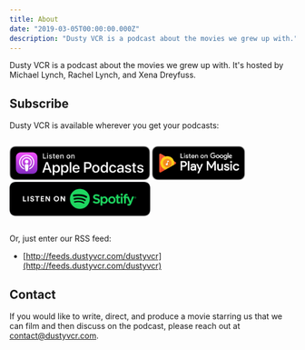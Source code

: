 ```yaml
---
title: About
date: "2019-03-05T00:00:00.000Z"
description: "Dusty VCR is a podcast about the movies we grew up with."
---
```


Dusty VCR is a podcast about the movies we grew up with. It's hosted by Michael Lynch, Rachel Lynch, and Xena Dreyfuss.

## Subscribe

Dusty VCR is available wherever you get your podcasts:

<style>
.badges {
  display: flex;
}

.badges img {
  height: 60px;
}
</style>

<div class="badges">

[![Listen on Apple Podcasts](apple-badge.svg)](https://itunes.apple.com/us/podcast/dusty-vcr/id1455432897) [![Listen on Google Play Music](google-play-badge.png)](https://play.google.com/music/m/Ibumwzlyvjnz4e6su3qnhjamj6q?t=Dusty_VCR) [![Listen on Spotify](spotify-badge.svg)](https://open.spotify.com/show/6dLxmDZjUs0NEN1teb4SZs)

</div>

Or, just enter our RSS feed:

* [http://feeds.dustyvcr.com/dustyvcr](http://feeds.dustyvcr.com/dustyvcr)

## Contact

If you would like to write, direct, and produce a movie starring us that we can film and then discuss on the podcast, please reach out at [contact@dustyvcr.com](mailto:contact@dustyvcr.com).
